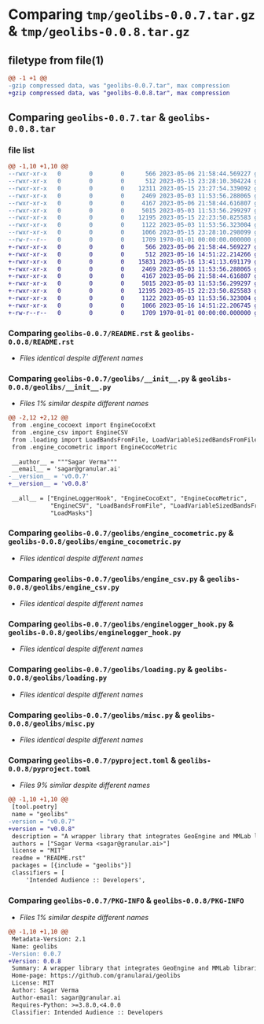 # Comparing `tmp/geolibs-0.0.7.tar.gz` & `tmp/geolibs-0.0.8.tar.gz`

## filetype from file(1)

```diff
@@ -1 +1 @@
-gzip compressed data, was "geolibs-0.0.7.tar", max compression
+gzip compressed data, was "geolibs-0.0.8.tar", max compression
```

## Comparing `geolibs-0.0.7.tar` & `geolibs-0.0.8.tar`

### file list

```diff
@@ -1,10 +1,10 @@
--rwxr-xr-x   0        0        0      566 2023-05-06 21:58:44.569227 geolibs-0.0.7/README.rst
--rwxr-xr-x   0        0        0      512 2023-05-15 23:28:10.304224 geolibs-0.0.7/geolibs/__init__.py
--rwxr-xr-x   0        0        0    12311 2023-05-15 23:27:54.339092 geolibs-0.0.7/geolibs/engine_cocoext.py
--rwxr-xr-x   0        0        0     2469 2023-05-03 11:53:56.288065 geolibs-0.0.7/geolibs/engine_cocometric.py
--rwxr-xr-x   0        0        0     4167 2023-05-06 21:58:44.616807 geolibs-0.0.7/geolibs/engine_csv.py
--rwxr-xr-x   0        0        0     5015 2023-05-03 11:53:56.299297 geolibs-0.0.7/geolibs/enginelogger_hook.py
--rwxr-xr-x   0        0        0    12195 2023-05-15 22:23:50.825583 geolibs-0.0.7/geolibs/loading.py
--rwxr-xr-x   0        0        0     1122 2023-05-03 11:53:56.323004 geolibs-0.0.7/geolibs/misc.py
--rwxr-xr-x   0        0        0     1066 2023-05-15 23:28:10.298099 geolibs-0.0.7/pyproject.toml
--rw-r--r--   0        0        0     1709 1970-01-01 00:00:00.000000 geolibs-0.0.7/PKG-INFO
+-rwxr-xr-x   0        0        0      566 2023-05-06 21:58:44.569227 geolibs-0.0.8/README.rst
+-rwxr-xr-x   0        0        0      512 2023-05-16 14:51:22.214266 geolibs-0.0.8/geolibs/__init__.py
+-rwxr-xr-x   0        0        0    15831 2023-05-16 13:41:13.691179 geolibs-0.0.8/geolibs/engine_cocoext.py
+-rwxr-xr-x   0        0        0     2469 2023-05-03 11:53:56.288065 geolibs-0.0.8/geolibs/engine_cocometric.py
+-rwxr-xr-x   0        0        0     4167 2023-05-06 21:58:44.616807 geolibs-0.0.8/geolibs/engine_csv.py
+-rwxr-xr-x   0        0        0     5015 2023-05-03 11:53:56.299297 geolibs-0.0.8/geolibs/enginelogger_hook.py
+-rwxr-xr-x   0        0        0    12195 2023-05-15 22:23:50.825583 geolibs-0.0.8/geolibs/loading.py
+-rwxr-xr-x   0        0        0     1122 2023-05-03 11:53:56.323004 geolibs-0.0.8/geolibs/misc.py
+-rwxr-xr-x   0        0        0     1066 2023-05-16 14:51:22.206745 geolibs-0.0.8/pyproject.toml
+-rw-r--r--   0        0        0     1709 1970-01-01 00:00:00.000000 geolibs-0.0.8/PKG-INFO
```

### Comparing `geolibs-0.0.7/README.rst` & `geolibs-0.0.8/README.rst`

 * *Files identical despite different names*

### Comparing `geolibs-0.0.7/geolibs/__init__.py` & `geolibs-0.0.8/geolibs/__init__.py`

 * *Files 1% similar despite different names*

```diff
@@ -2,12 +2,12 @@
 from .engine_cocoext import EngineCocoExt
 from .engine_csv import EngineCSV
 from .loading import LoadBandsFromFile, LoadVariableSizedBandsFromFile, LoadMasks
 from .engine_cocometric import EngineCocoMetric
 
 __author__ = """Sagar Verma"""
 __email__ = 'sagar@granular.ai'
-__version__ = 'v0.0.7'
+__version__ = 'v0.0.8'
 
 __all__ = ["EngineLoggerHook", "EngineCocoExt", "EngineCocoMetric",
            "EngineCSV", "LoadBandsFromFile", "LoadVariableSizedBandsFromFile",
            "LoadMasks"]
```

### Comparing `geolibs-0.0.7/geolibs/engine_cocometric.py` & `geolibs-0.0.8/geolibs/engine_cocometric.py`

 * *Files identical despite different names*

### Comparing `geolibs-0.0.7/geolibs/engine_csv.py` & `geolibs-0.0.8/geolibs/engine_csv.py`

 * *Files identical despite different names*

### Comparing `geolibs-0.0.7/geolibs/enginelogger_hook.py` & `geolibs-0.0.8/geolibs/enginelogger_hook.py`

 * *Files identical despite different names*

### Comparing `geolibs-0.0.7/geolibs/loading.py` & `geolibs-0.0.8/geolibs/loading.py`

 * *Files identical despite different names*

### Comparing `geolibs-0.0.7/geolibs/misc.py` & `geolibs-0.0.8/geolibs/misc.py`

 * *Files identical despite different names*

### Comparing `geolibs-0.0.7/pyproject.toml` & `geolibs-0.0.8/pyproject.toml`

 * *Files 9% similar despite different names*

```diff
@@ -1,10 +1,10 @@
 [tool.poetry]
 name = "geolibs"
-version = "v0.0.7"
+version = "v0.0.8"
 description = "A wrapper library that integrates GeoEngine and MMLab libraries for GeoSpatial ML development."
 authors = ["Sagar Verma <sagar@granular.ai>"]
 license = "MIT"
 readme = "README.rst"
 packages = [{include = "geolibs"}]
 classifiers = [
     'Intended Audience :: Developers',
```

### Comparing `geolibs-0.0.7/PKG-INFO` & `geolibs-0.0.8/PKG-INFO`

 * *Files 1% similar despite different names*

```diff
@@ -1,10 +1,10 @@
 Metadata-Version: 2.1
 Name: geolibs
-Version: 0.0.7
+Version: 0.0.8
 Summary: A wrapper library that integrates GeoEngine and MMLab libraries for GeoSpatial ML development.
 Home-page: https://github.com/granularai/geolibs
 License: MIT
 Author: Sagar Verma
 Author-email: sagar@granular.ai
 Requires-Python: >=3.8.0,<4.0.0
 Classifier: Intended Audience :: Developers
```

